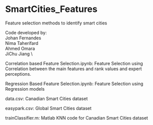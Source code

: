# SmartCities_Features
Feature selection methods to identify smart cities

Code developed by: \
Johan Fernandes \
Nima Taherifard \
Ahmed Omara \
JiChu Jiang \

Correlation based Feature Selection.ipynb: Feature Selection using Correlation between the main features and rank values and expert perceptions.

Regression Based Feature Selection.ipynb: Feature Selection using Regression models 

data.csv: Canadian Smart Cities dataset

easypark.csv: Global Smart Cities dataset

trainClassifier.m: Matlab KNN code for Canadian Smart Cities dataset
